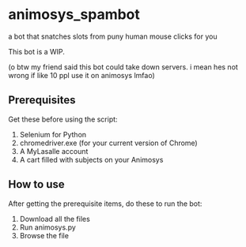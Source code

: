 # animosys_spambot
a bot that snatches slots from puny human mouse clicks for you

This bot is a WIP.

(o btw my friend said this bot could take down servers. i mean hes not wrong if like 10 ppl use it on animosys lmfao)

## Prerequisites
Get these before using the script:

1. Selenium for Python
2. chromedriver.exe (for your current version of Chrome)
3. A MyLasalle account
4. A cart filled with subjects on your Animosys

## How to use
After getting the prerequisite items, do these to run the bot:

1. Download all the files
2. Run animosys.py
3. Browse the file
